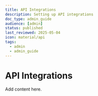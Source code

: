 ```yaml
---
title: API Integrations
description: Setting up API integrations
doc_type: admin_guide
audience: [admin]
status: published
last_reviewed: 2025-05-04
icon: material/api
tags:
  - admin
  - admin_guide
---
```


# API Integrations

Add content here.
